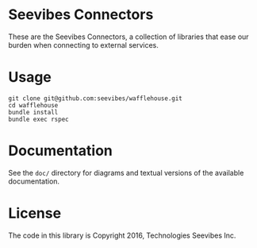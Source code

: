 # Seevibes Connectors

These are the Seevibes Connectors, a collection of libraries that ease our burden when connecting to external services.

# Usage

```
git clone git@github.com:seevibes/wafflehouse.git
cd wafflehouse
bundle install
bundle exec rspec
```

# Documentation

See the `doc/` directory for diagrams and textual versions of the available documentation.

# License

The code in this library is Copyright 2016, Technologies Seevibes Inc.
